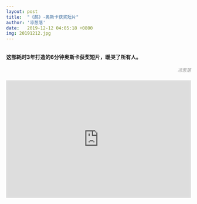 ```yaml
---
layout: post
title:  "《鹬》-奥斯卡获奖短片"
author: '凉葱落'
date:   2019-12-12 04:05:18 +0800
img: 20191212.jpg
---
```

<br>
<b>这部耗时3年打造的6分钟奥斯卡获奖短片，暖哭了所有人。</b>
<h5 style="color:#999; font-size:12px;font-weight:300; text-align: right;">凉葱落</h5>


<iframe frameborder="0" width="100%" style="min-height:320px; width:100%; border:none;" src="https://v.qq.com/txp/iframe/player.html?vid=y0389rcxxaa" allowFullScreen="true"></iframe>





